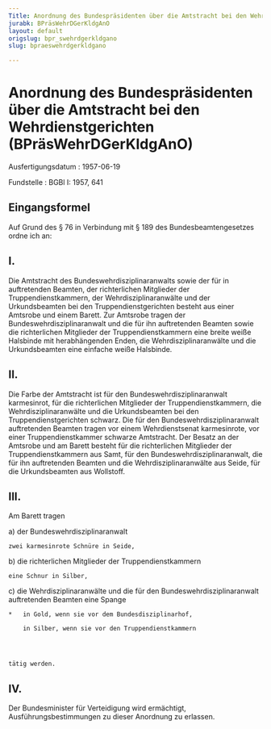 ```yaml
---
Title: Anordnung des Bundespräsidenten über die Amtstracht bei den Wehrdienstgerichten
jurabk: BPräsWehrDGerKldgAnO
layout: default
origslug: bpr_swehrdgerkldgano
slug: bpraeswehrdgerkldgano

---
```


# Anordnung des Bundespräsidenten über die Amtstracht bei den Wehrdienstgerichten (BPräsWehrDGerKldgAnO)

Ausfertigungsdatum
:   1957-06-19

Fundstelle
:   BGBl I: 1957, 641



## Eingangsformel

Auf Grund des § 76 in Verbindung mit § 189 des Bundesbeamtengesetzes
ordne ich an:


## I.

Die Amtstracht des Bundeswehrdisziplinaranwalts sowie der für in
auftretenden Beamten, der richterlichen Mitglieder der
Truppendienstkammern, der Wehrdisziplinaranwälte und der
Urkundsbeamten bei den Truppendienstgerichten besteht aus einer
Amtsrobe und einem Barett. Zur Amtsrobe tragen der
Bundeswehrdisziplinaranwalt und die für ihn auftretenden Beamten sowie
die richterlichen Mitglieder der Truppendienstkammern eine breite
weiße Halsbinde mit herabhängenden Enden, die Wehrdisziplinaranwälte
und die Urkundsbeamten eine einfache weiße Halsbinde.


## II.

Die Farbe der Amtstracht ist für den Bundeswehrdisziplinaranwalt
karmesinrot, für die richterlichen Mitglieder der
Truppendienstkammern, die Wehrdisziplinaranwälte und die
Urkundsbeamten bei den Truppendienstgerichten schwarz. Die für den
Bundeswehrdisziplinaranwalt auftretenden Beamten tragen vor einem
Wehrdienstsenat karmesinrote, vor einer Truppendienstkammer schwarze
Amtstracht. Der Besatz an der Amtsrobe und am Barett besteht für die
richterlichen Mitglieder der Truppendienstkammern aus Samt, für den
Bundeswehrdisziplinaranwalt, die für ihn auftretenden Beamten und die
Wehrdisziplinaranwälte aus Seide, für die Urkundsbeamten aus
Wollstoff.


## III.

Am Barett tragen

a)  der Bundeswehrdisziplinaranwalt

    zwei karmesinrote Schnüre in Seide,


b)  die richterlichen Mitglieder der Truppendienstkammern

    eine Schnur in Silber,


c)  die Wehrdisziplinaranwälte und die für den Bundeswehrdisziplinaranwalt
    auftretenden Beamten eine Spange

    *   in Gold, wenn sie vor dem Bundesdisziplinarhof,

        in Silber, wenn sie vor den Truppendienstkammern




    tätig werden.





## IV.

Der Bundesminister für Verteidigung wird ermächtigt,
Ausführungsbestimmungen zu dieser Anordnung zu erlassen.

